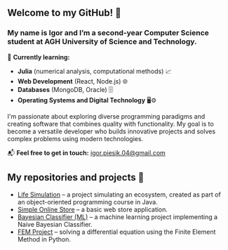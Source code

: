 ## Welcome to my GitHub! 👋

### My name is Igor and I’m a second-year Computer Science student at AGH University of Science and Technology.

🌱 **Currently learning:**

* **Julia** (numerical analysis, computational methods) 📈
* **Web Development** (React, Node.js) 🌐
* **Databases** (MongoDB, Oracle) 🗄️
* **Operating Systems and Digital Technology** 🖥️⚙️

I'm passionate about exploring diverse programming paradigms and creating software that combines quality with functionality.
My goal is to become a versatile developer who builds innovative projects and solves complex problems using modern technologies.

📬 **Feel free to get in touch:** [igor.piesik.04@gmail.com](mailto:igor.piesik.04@gmail.com)

## My repositories and projects 🔗

* [Life Simulation](https://github.com/igorpie1705/darwin-simulation) – a project simulating an ecosystem, created as part of an object-oriented programming course in Java.
* [Simple Online Store](https://github.com/Maciej-Sitny/Projekt-WDAI) – a basic web store application.
* [Bayesian Classifier (ML)](https://github.com/igorpie1705/NKB) – a machine learning project implementing a Naive Bayesian Classifier.
* [FEM Project](https://github.com/igorpie1705/MES) – solving a differential equation using the Finite Element Method in Python.
